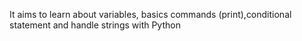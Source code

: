 It aims to learn about variables, basics commands (print),conditional statement and handle strings with Python
